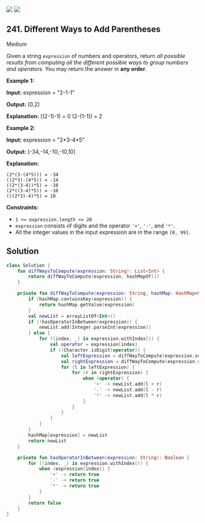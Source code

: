[![](https://img.shields.io/github/stars/javadev/LeetCode-in-Kotlin?label=Stars&style=flat-square)](https://github.com/javadev/LeetCode-in-Kotlin)
[![](https://img.shields.io/github/forks/javadev/LeetCode-in-Kotlin?label=Fork%20me%20on%20GitHub%20&style=flat-square)](https://github.com/javadev/LeetCode-in-Kotlin/fork)

## 241\. Different Ways to Add Parentheses

Medium

Given a string `expression` of numbers and operators, return _all possible results from computing all the different possible ways to group numbers and operators_. You may return the answer in **any order**.

**Example 1:**

**Input:** expression = "2-1-1"

**Output:** [0,2]

**Explanation:** ((2-1)-1) = 0 (2-(1-1)) = 2

**Example 2:**

**Input:** expression = "2\*3-4\*5"

**Output:** [-34,-14,-10,-10,10]

**Explanation:**

    (2*(3-(4*5))) = -34
    ((2*3)-(4*5)) = -14
    ((2*(3-4))*5) = -10
    (2*((3-4)*5)) = -10
    (((2*3)-4)*5) = 10 

**Constraints:**

*   `1 <= expression.length <= 20`
*   `expression` consists of digits and the operator `'+'`, `'-'`, and `'*'`.
*   All the integer values in the input expression are in the range `[0, 99]`.

## Solution

```kotlin
class Solution {
    fun diffWaysToCompute(expression: String): List<Int> {
        return diffWayToCompute(expression, hashMapOf())
    }

    private fun diffWayToCompute(expression: String, hashMap: HashMap<String, List<Int>>): List<Int> {
        if (hashMap.containsKey(expression)) {
            return hashMap.getValue(expression)
        }
        val newList = arrayListOf<Int>()
        if (!hasOperatorInBetween(expression)) {
            newList.add(Integer.parseInt(expression))
        } else {
            for ((index, _) in expression.withIndex()) {
                val operator = expression[index]
                if (!Character.isDigit(operator)) {
                    val leftExpression = diffWayToCompute(expression.substring(0, index), hashMap)
                    val rightExpression = diffWayToCompute(expression.substring(index + 1), hashMap)
                    for (l in leftExpression) {
                        for (r in rightExpression) {
                            when (operator) {
                                '+' -> newList.add(l + r)
                                '-' -> newList.add(l - r)
                                '*' -> newList.add(l * r)
                            }
                        }
                    }
                }
            }
        }
        hashMap[expression] = newList
        return newList
    }

    private fun hasOperatorInBetween(expression: String): Boolean {
        for ((index, _) in expression.withIndex()) {
            when (expression[index]) {
                '+' -> return true
                '-' -> return true
                '*' -> return true
            }
        }
        return false
    }
}
```